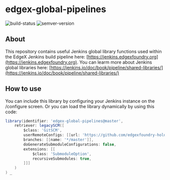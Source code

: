 # edgex-global-pipelines

![build-status](https://jenkins.edgexfoundry.org/job/edgexfoundry/job/edgex-global-pipelines/job/master/badge/icon)
![semver-version](https://thread-frosted-protest.glitch.me/r?repo=https://github.com/edgexfoundry/edgex-global-pipelines.git)

## About

This repository contains useful Jenkins global library functions used within the EdgeX Jenkins build pipeline here: [https://jenkins.edgexfoundry.org](https://jenkins.edgexfoundry.org). You can learm more about Jenkins global libraries here: [https://jenkins.io/doc/book/pipeline/shared-libraries/](https://jenkins.io/doc/book/pipeline/shared-libraries/)

## How to use

You can include this library by configuring your Jenkins instance on the <jenkins-url>/configure screen. Or you can load the library dynamically by using this code:

```Groovy
library(identifier: 'edgex-global-pipelines@master', 
    retriever: legacySCM([
        $class: 'GitSCM',
        userRemoteConfigs: [[url: 'https://github.com/edgexfoundry-holding/edgex-global-pipelines.git']],
        branches: [[name: '*/master']],
        doGenerateSubmoduleConfigurations: false,
        extensions: [[
            $class: 'SubmoduleOption',
            recursiveSubmodules: true,
        ]]]
    )
) _
```